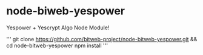 # node-biweb-yespower
Yespower + Yescrypt Algo Node Module!

'''
git clone https://github.com/bitweb-project/node-bitweb-yespower.git && cd node-bitweb-yespower
npm install
'''
